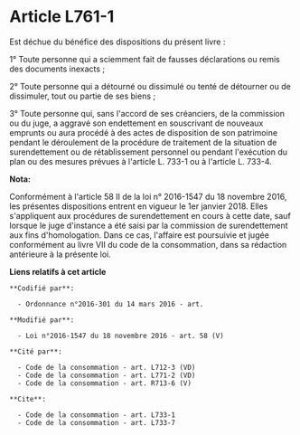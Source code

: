 # Article L761-1

Est déchue du bénéfice des dispositions du présent livre : 

1° Toute personne qui a sciemment fait de fausses déclarations ou remis des documents inexacts ; 

2° Toute personne qui a détourné ou dissimulé ou tenté de détourner ou de dissimuler, tout ou partie de ses biens ; 

3° Toute personne qui, sans l'accord de ses créanciers, de la commission ou du juge, a aggravé son endettement en souscrivant
de nouveaux emprunts ou aura procédé à des actes de disposition de son patrimoine pendant le déroulement de la procédure de
traitement de la situation de surendettement ou de rétablissement personnel ou pendant l'exécution du plan ou des mesures
prévues à l'article L. 733-1 ou à l'article L. 733-4.

**Nota:**

Conformément à l'article 58 II de la loi n° 2016-1547 du 18 novembre 2016, les présentes dispositions entrent en vigueur le
1er janvier 2018. Elles s'appliquent aux procédures de surendettement en cours à cette date, sauf lorsque le juge d'instance
a été saisi par la commission de surendettement aux fins d'homologation. Dans ce cas, l'affaire est poursuivie et jugée
conformément au livre VII du code de la consommation, dans sa rédaction antérieure à la présente loi.

**Liens relatifs à cet article**

	**Codifié par**:

	  - Ordonnance n°2016-301 du 14 mars 2016 - art.

	**Modifié par**:

	  - Loi n°2016-1547 du 18 novembre 2016 - art. 58 (V)

	**Cité par**:

	  - Code de la consommation - art. L712-3 (VD)
	  - Code de la consommation - art. L771-2 (VD)
	  - Code de la consommation - art. R713-6 (V)

	**Cite**:

	  - Code de la consommation - art. L733-1
	  - Code de la consommation - art. L733-7
